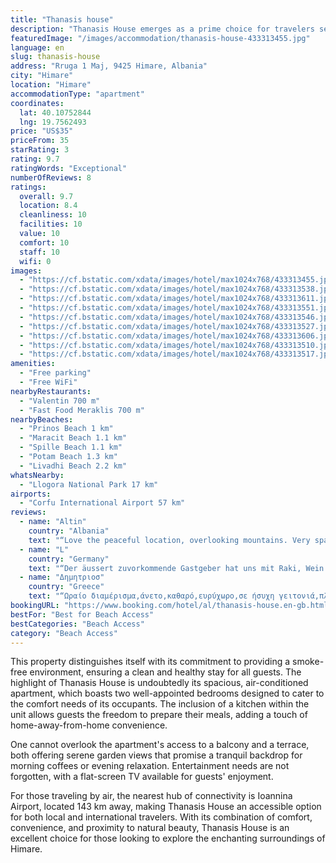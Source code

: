 ```yaml
---
title: "Thanasis house"
description: "Thanasis House emerges as a prime choice for travelers seeking a serene retreat close to the pristine shores of Himare."
featuredImage: "/images/accommodation/thanasis-house-433313455.jpg"
language: en
slug: thanasis-house
address: "Rruga 1 Maj, 9425 Himare, Albania"
city: "Himare"
location: "Himare"
accommodationType: "apartment"
coordinates:
  lat: 40.10752844
  lng: 19.7562493
price: "US$35"
priceFrom: 35
starRating: 3
rating: 9.7
ratingWords: "Exceptional"
numberOfReviews: 8
ratings:
  overall: 9.7
  location: 8.4
  cleanliness: 10
  facilities: 10
  value: 10
  comfort: 10
  staff: 10
  wifi: 0
images:
  - "https://cf.bstatic.com/xdata/images/hotel/max1024x768/433313455.jpg?k=a27f8a063e66e386ee02d3d98646e86fac2c3dfb652b66c51a0aff2542565079&o=&hp=1"
  - "https://cf.bstatic.com/xdata/images/hotel/max1024x768/433313538.jpg?k=f8735df99dbdf476ee4fbd049fb2de4838533cb6f1a8609aa430e4560f1523ee&o=&hp=1"
  - "https://cf.bstatic.com/xdata/images/hotel/max1024x768/433313611.jpg?k=df1a3de90ed666b8005ea448193099d6a5c6645d28dc270927660f54a67fd371&o=&hp=1"
  - "https://cf.bstatic.com/xdata/images/hotel/max1024x768/433313551.jpg?k=63b2d8a606d9c469f660d7e1573aa27f280817ceae433d09136cd16f148149d0&o=&hp=1"
  - "https://cf.bstatic.com/xdata/images/hotel/max1024x768/433313546.jpg?k=8a16e9e6c42fa235a89b2b303a930531030836f12eac00a6c587c92ece4f3ff8&o=&hp=1"
  - "https://cf.bstatic.com/xdata/images/hotel/max1024x768/433313527.jpg?k=d48ab8dafaa7bbeb2437f7ce4b9b9c9c852acb2ab298553bde91c44da081f5db&o=&hp=1"
  - "https://cf.bstatic.com/xdata/images/hotel/max1024x768/433313606.jpg?k=b7b74aa35e627387618de263f6abd5aa5317ef7683e79e934c36f5df6b881529&o=&hp=1"
  - "https://cf.bstatic.com/xdata/images/hotel/max1024x768/433313510.jpg?k=d18fa644e63d6af95126c5045a67c8a63353171dc78d412eeb03a941f4949c2c&o=&hp=1"
  - "https://cf.bstatic.com/xdata/images/hotel/max1024x768/433313517.jpg?k=7eea632b4e9134cb3cfcaa8b12524818381a2fbaf7bfe19988b2be48b5f6fd79&o=&hp=1"
amenities:
  - "Free parking"
  - "Free WiFi"
nearbyRestaurants:
  - "Valentin 700 m"
  - "Fast Food Meraklis 700 m"
nearbyBeaches:
  - "Prinos Beach 1 km"
  - "Maracit Beach 1.1 km"
  - "Spille Beach 1.1 km"
  - "Potam Beach 1.3 km"
  - "Livadhi Beach 2.2 km"
whatsNearby:
  - "Llogora National Park 17 km"
airports:
  - "Corfu International Airport 57 km"
reviews:
  - name: "Altin"
    country: "Albania"
    text: "“Love the peaceful location, overlooking mountains. Very spacious, very well equipped, and welcoming apartment. Easy to find.”"
  - name: "L"
    country: "Germany"
    text: "“Der äussert zuvorkommende Gastgeber hat uns mit Raki, Wein und selbstgemachtem Brot beschenkt-eine sehr nette Geste. Die Wohnung ist sehr geräumig und mit allem Nötigen ausgestattet. Großer Kühlschrank, 3 Klimaanlagen die super funktioniert haben,...”"
  - name: "Δημητριοσ"
    country: "Greece"
    text: "“Ωραίο διαμέρισμα,άνετο,καθαρό,ευρύχωρο,σε ήσυχη γειτονιά,πλήρως εξοπλισμένο.Εξαιρετικα φιλόξενος οικοδεσπότης.Μας έφερε ντομάτες,αγγούρια,μελιτζάνες,σύκα από το χωράφι του.Δυο μπουκάλια κρασί παραγωγής του,τσάι του βουνού,λάδι,ρακί,μέχρι τηγανητες...”"
bookingURL: "https://www.booking.com/hotel/al/thanasis-house.en-gb.html?aid=8035640"
bestFor: "Best for Beach Access"
bestCategories: "Beach Access"
category: "Beach Access"
---
```


This property distinguishes itself with its commitment to providing a smoke-free environment, ensuring a clean and healthy stay for all guests. The highlight of Thanasis House is undoubtedly its spacious, air-conditioned apartment, which boasts two well-appointed bedrooms designed to cater to the comfort needs of its occupants. The inclusion of a kitchen within the unit allows guests the freedom to prepare their meals, adding a touch of home-away-from-home convenience.

One cannot overlook the apartment's access to a balcony and a terrace, both offering serene garden views that promise a tranquil backdrop for morning coffees or evening relaxation. Entertainment needs are not forgotten, with a flat-screen TV available for guests' enjoyment.

For those traveling by air, the nearest hub of connectivity is Ioannina Airport, located 143 km away, making Thanasis House an accessible option for both local and international travelers. With its combination of comfort, convenience, and proximity to natural beauty, Thanasis House is an excellent choice for those looking to explore the enchanting surroundings of Himare.